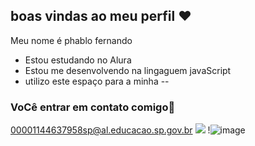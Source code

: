 ## boas vindas ao meu perfil ❤ 
Meu nome é phablo fernando


- Estou estudando no Alura
- Estou me desenvolvendo na lingaguem javaScript
- utilizo este espaço para a minha
-- 
### VoCê entrar em contato comigo📮

00001144637958sp@al.educacao.sp.gov.br
![]([image](https://github.com/user-attachments/assets/dec0c027-4768-4d60-8ee4-e833191febf4)
)
!![image](https://github.com/user-attachments/assets/dec0c027-4768-4d60-8ee4-e833191febf4)

